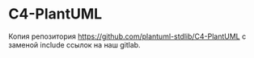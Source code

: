 # C4-PlantUML

Копия репозитория https://github.com/plantuml-stdlib/C4-PlantUML с заменой include ссылок на наш gitlab.